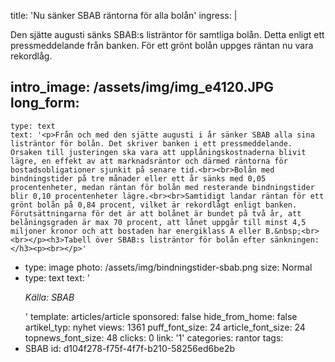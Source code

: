 title: 'Nu sänker SBAB räntorna för alla bolån'
ingress: |
  <p>Den sjätte augusti sänks SBAB:s listräntor för samtliga bolån. Detta enligt ett pressmeddelande från banken. För ett grönt bolån uppges räntan nu vara rekordlåg.
  </p>
  
intro_image: /assets/img/img_e4120.JPG
long_form:
  -
    type: text
    text: '<p>Från och med den sjätte augusti i år sänker SBAB alla sina listräntor för bolån. Det skriver banken i ett pressmeddelande. Orsaken till justeringen ska vara att upplåningskostnaderna blivit lägre, en effekt av att marknadsräntor och därmed räntorna för bostadsobligationer sjunkit på senare tid.<br><br>Bolån med bindningstider på tre månader eller ett år sänks med 0,05 procentenheter, medan räntan för bolån med resterande bindningstider blir 0,10 procentenheter lägre.<br><br>Samtidigt landar räntan för ett grönt bolån på 0,84 procent, vilket är rekordlågt enligt banken. Förutsättningarna för det är att bolånet är bundet på två år, att belåningsgraden är max 70 procent, att lånet uppgår till minst 4,5 miljoner kronor och att bostaden har energiklass A eller B.&nbsp;<br><br></p><h3>Tabell över SBAB:s listräntor för bolån efter sänkningen:</h3><p><br></p>'
  -
    type: image
    photo: /assets/img/bindningstider-sbab.png
    size: Normal
  -
    type: text
    text: '<p><i>Källa: SBAB</i></p>'
template: articles/article
sponsored: false
hide_from_home: false
artikel_typ: nyhet
views: 1361
puff_font_size: 24
article_font_size: 24
topnews_font_size: 48
clicks: 0
link: '1'
categories: rantor
tags:
  - SBAB
id: d104f278-f75f-4f7f-b210-58256ed6be2b

